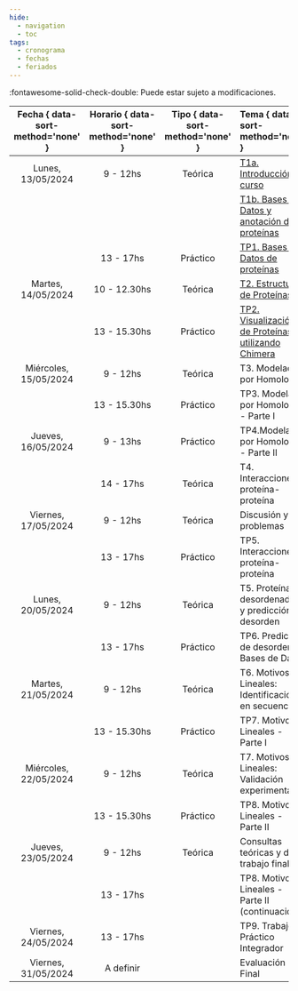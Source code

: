 ```yaml
---
hide: 
  - navigation
  - toc
tags:
  - cronograma
  - fechas
  - feriados
---
```

<!--
[T1a. Introducción al curso](/estructural/teoricas/teorica1a/)
-->
:fontawesome-solid-check-double: Puede estar sujeto a modificaciones.

|**Fecha** { data-sort-method='none' }  |   **Horario**   { data-sort-method='none' } |  **Tipo**   { data-sort-method='none' } |   **Tema**  { data-sort-method='none' }  |   **Docente** { data-sort-method='none' } |
|:-------:|:-----------:|:-----------:|:-----------|:-----------|
| Lunes, 13/05/2024	    | 9 - 12hs      | Teórica       | [T1a. Introducción al curso](/estructural/teoricas/teorica1a/)                                                        | L. Chemes |
|                       |               |               | [T1b. Bases de Datos y anotación de proteínas](/estructural/teoricas/teorica1b/)                                     | L. Chemes |
|                       | 13 - 17hs     | Práctico      | [TP1. Bases de Datos de proteínas](/estructural/practicos/db_uniprot/)                                                  | J. Glavina |
| Martes, 14/05/2024    | 10 - 12.30hs  | Teórica       | [T2. Estructura de Proteínas](/estructural/teoricas/teorica2/)                                                       | L. Chemes |
|                       | 13 - 15.30hs  | Práctico      | [TP2. Visualización de Proteínas utilizando Chimera](/estructural/practicos/chimera/)                                | J. Glavina |
| Miércoles, 15/05/2024	|  9 - 12hs	    | Teórica       | T3. Modelado por Homología                                                        | L. Chemes |
|                       | 13 - 15.30hs	| Práctico      | TP3. Modelado por Homología - Parte I                                             | J. Glavina |
| Jueves, 16/05/2024    | 9 - 13hs	    | Práctico      | TP4.Modelado por Homología - Parte II                                            | J. Glavina |
|                       | 14 - 17hs     | Teórica       | T4. Interacciones proteína-proteína                  | L.Chemes |
| Viernes, 17/05/2024	  | 9 - 12hs      | Teórica       | Discusión y problemas                               | J. Glavina |
|                       | 13 - 17hs	    | Práctico      | TP5. Interacciones proteína-proteína                   | J. Glavina |
| Lunes, 20/05/2024	    | 9 - 12hs	    | Teórica       | T5. Proteínas desordenadas y predicción de desorden    | L. Chemes |
|                       | 13 - 17hs     | Práctico      | TP6. Predicción de desorden y Bases de Datos           | J. Glavina |
| Martes, 21/05/2024	| 9 - 12hs      | Teórica       | T6. Motivos Lineales: Identificación en secuencia      | L. Chemes |
|                       | 13 - 15.30hs	| Práctico      | TP7. Motivos Lineales - Parte I                        | J. Glavina |
| Miércoles, 22/05/2024	| 9 - 12hs	    | Teórica       | T7. Motivos Lineales: Validación experimental          | L. Chemes/T.Gibson |
|                       | 13 - 15.30hs	| Práctico      | TP8. Motivos Lineales - Parte II                       | J. Glavina |
| Jueves, 23/05/2024	| 9 - 12hs	    | Teórica       | Consultas teóricas y del trabajo final                 | L. Chemes |
|                       | 13 - 17hs	    |               | TP8. Motivos Lineales - Parte II (continuacion)        | J. Glavina   |
| Viernes, 24/05/2024	| 13 - 17hs	    |               | TP9. Trabajo Práctico Integrador  | J. Glavina  |
| Viernes, 31/05/2024	| A definir	    |               | Evaluación Final    |   |